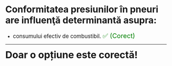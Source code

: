 # Conformitatea presiunilor în pneuri are influenţă determinantă asupra:

- <span style="font-size: larger;">consumului efectiv de combustibil. <span style="color: green; font-size: larger;">✅ (Corect)</span></span>

---

<span style="font-size: 30px; font-weight: bold;">**Doar o opțiune este corectă!**</span>